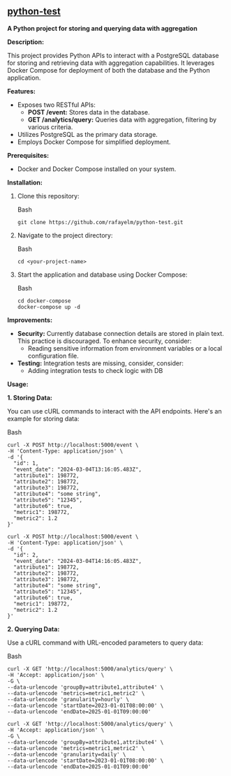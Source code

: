 
## **[python-test](https://github.com/rafayelm/python-test)**

**A Python project for storing and querying data with aggregation**

**Description:**

This project provides Python APIs to interact with a PostgreSQL database for storing and retrieving data with aggregation capabilities. It leverages Docker Compose for deployment of both the database and the Python application.

**Features:**

-   Exposes two RESTful APIs:
    -   **POST /event:**  Stores data in the database.
    -   **GET /analytics/query:**  Queries data with aggregation, filtering by various criteria.
-   Utilizes PostgreSQL as the primary data storage.
-   Employs Docker Compose for simplified deployment.

**Prerequisites:**

-   Docker and Docker Compose installed on your system.

**Installation:**

1.  Clone this repository:

    Bash

    ```
    git clone https://github.com/rafayelm/python-test.git
    ```

2.  Navigate to the project directory:

    Bash

    ```
    cd <your-project-name>
    ```

3.  Start the application and database using Docker Compose:

    Bash

    ```
    cd docker-compose
    docker-compose up -d
    ```

**Improvements:**

-   **Security:**  Currently database connection details are stored in plain text. This practice is discouraged. To enhance security, consider:
    -   Reading sensitive information from environment variables or a local configuration file.
-   **Testing:**  Integration tests are missing, consider, consider:
    -   Adding integration tests to check logic with DB


**Usage:**

**1. Storing Data:**

You can use cURL commands to interact with the API endpoints. Here's an example for storing data:

Bash

```
curl -X POST http://localhost:5000/event \
-H 'Content-Type: application/json' \
-d '{
  "id": 1,
  "event_date": "2024-03-04T13:16:05.483Z",
  "attribute1": 198772,
  "attribute2": 198772,
  "attribute3": 198772,
  "attribute4": "some string",
  "attribute5": "12345",
  "attribute6": true,
  "metric1": 198772,
  "metric2": 1.2
}'
```

```
curl -X POST http://localhost:5000/event \
-H 'Content-Type: application/json' \
-d '{
  "id": 2,
  "event_date": "2024-03-04T14:16:05.483Z",
  "attribute1": 198772,
  "attribute2": 198772,
  "attribute3": 198772,
  "attribute4": "some string",
  "attribute5": "12345",
  "attribute6": true,
  "metric1": 198772,
  "metric2": 1.2
}'
```



**2. Querying Data:**

Use a cURL command with URL-encoded parameters to query data:

Bash

```
curl -X GET 'http://localhost:5000/analytics/query' \
-H 'Accept: application/json' \
-G \
--data-urlencode 'groupBy=attribute1,attribute4' \
--data-urlencode 'metrics=metric1,metric2' \
--data-urlencode 'granularity=hourly' \
--data-urlencode 'startDate=2023-01-01T08:00:00' \
--data-urlencode 'endDate=2025-01-01T09:00:00'
```

```
curl -X GET 'http://localhost:5000/analytics/query' \
-H 'Accept: application/json' \
-G \
--data-urlencode 'groupBy=attribute1,attribute4' \
--data-urlencode 'metrics=metric1,metric2' \
--data-urlencode 'granularity=daily' \
--data-urlencode 'startDate=2023-01-01T08:00:00' \
--data-urlencode 'endDate=2025-01-01T09:00:00'
```
